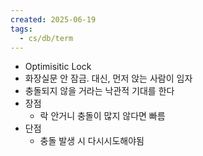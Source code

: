 ```yaml
---
created: 2025-06-19
tags:
  - cs/db/term
---
```

- Optimisitic Lock
- 화장실문 안 잠금. 대신, 먼저 앉는 사람이 임자
- 충돌되지 않을 거라는 낙관적 기대를 한다
- 장점
	- 락 안거니 충돌이 많지 않다면 빠름
- 단점
	- 충돌 발생 시 다시시도해야됨